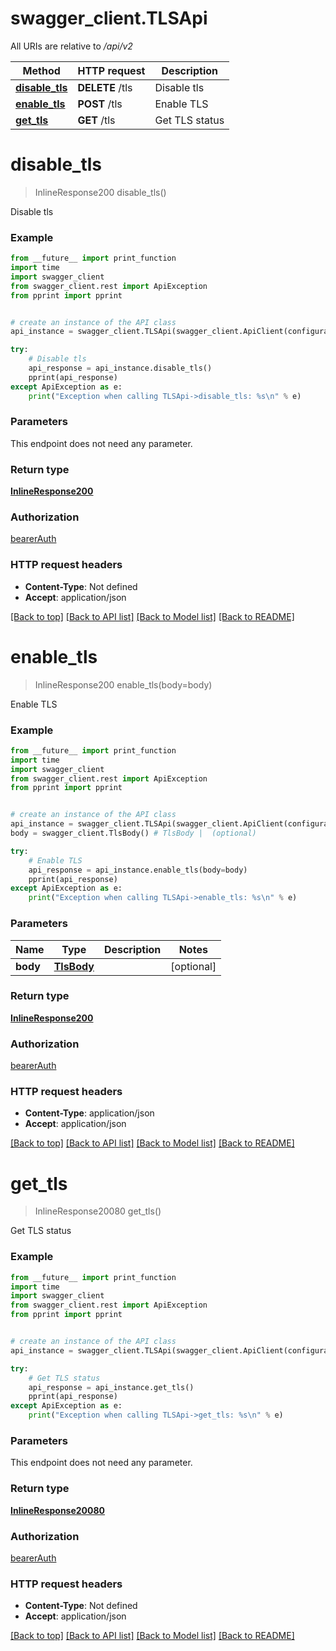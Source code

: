 # swagger_client.TLSApi

All URIs are relative to */api/v2*

Method | HTTP request | Description
------------- | ------------- | -------------
[**disable_tls**](TLSApi.md#disable_tls) | **DELETE** /tls | Disable tls
[**enable_tls**](TLSApi.md#enable_tls) | **POST** /tls | Enable TLS
[**get_tls**](TLSApi.md#get_tls) | **GET** /tls | Get TLS status

# **disable_tls**
> InlineResponse200 disable_tls()

Disable tls

### Example
```python
from __future__ import print_function
import time
import swagger_client
from swagger_client.rest import ApiException
from pprint import pprint


# create an instance of the API class
api_instance = swagger_client.TLSApi(swagger_client.ApiClient(configuration))

try:
    # Disable tls
    api_response = api_instance.disable_tls()
    pprint(api_response)
except ApiException as e:
    print("Exception when calling TLSApi->disable_tls: %s\n" % e)
```

### Parameters
This endpoint does not need any parameter.

### Return type

[**InlineResponse200**](InlineResponse200.md)

### Authorization

[bearerAuth](../README.md#bearerAuth)

### HTTP request headers

 - **Content-Type**: Not defined
 - **Accept**: application/json

[[Back to top]](#) [[Back to API list]](../README.md#documentation-for-api-endpoints) [[Back to Model list]](../README.md#documentation-for-models) [[Back to README]](../README.md)

# **enable_tls**
> InlineResponse200 enable_tls(body=body)

Enable TLS

### Example
```python
from __future__ import print_function
import time
import swagger_client
from swagger_client.rest import ApiException
from pprint import pprint


# create an instance of the API class
api_instance = swagger_client.TLSApi(swagger_client.ApiClient(configuration))
body = swagger_client.TlsBody() # TlsBody |  (optional)

try:
    # Enable TLS
    api_response = api_instance.enable_tls(body=body)
    pprint(api_response)
except ApiException as e:
    print("Exception when calling TLSApi->enable_tls: %s\n" % e)
```

### Parameters

Name | Type | Description  | Notes
------------- | ------------- | ------------- | -------------
 **body** | [**TlsBody**](TlsBody.md)|  | [optional] 

### Return type

[**InlineResponse200**](InlineResponse200.md)

### Authorization

[bearerAuth](../README.md#bearerAuth)

### HTTP request headers

 - **Content-Type**: application/json
 - **Accept**: application/json

[[Back to top]](#) [[Back to API list]](../README.md#documentation-for-api-endpoints) [[Back to Model list]](../README.md#documentation-for-models) [[Back to README]](../README.md)

# **get_tls**
> InlineResponse20080 get_tls()

Get TLS status

### Example
```python
from __future__ import print_function
import time
import swagger_client
from swagger_client.rest import ApiException
from pprint import pprint


# create an instance of the API class
api_instance = swagger_client.TLSApi(swagger_client.ApiClient(configuration))

try:
    # Get TLS status
    api_response = api_instance.get_tls()
    pprint(api_response)
except ApiException as e:
    print("Exception when calling TLSApi->get_tls: %s\n" % e)
```

### Parameters
This endpoint does not need any parameter.

### Return type

[**InlineResponse20080**](InlineResponse20080.md)

### Authorization

[bearerAuth](../README.md#bearerAuth)

### HTTP request headers

 - **Content-Type**: Not defined
 - **Accept**: application/json

[[Back to top]](#) [[Back to API list]](../README.md#documentation-for-api-endpoints) [[Back to Model list]](../README.md#documentation-for-models) [[Back to README]](../README.md)

